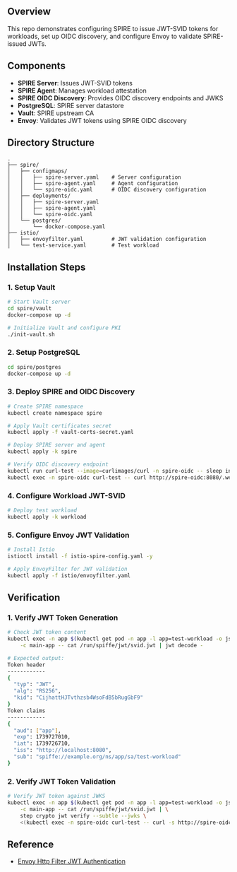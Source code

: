 ## Overview
This repo demonstrates configuring SPIRE to issue JWT-SVID tokens for workloads, set up OIDC discovery, and configure Envoy to validate SPIRE-issued JWTs.

## Components
- **SPIRE Server**: Issues JWT-SVID tokens
- **SPIRE Agent**: Manages workload attestation
- **SPIRE OIDC Discovery**: Provides OIDC discovery endpoints and JWKS
- **PostgreSQL**: SPIRE server datastore
- **Vault**: SPIRE upstream CA 
- **Envoy**: Validates JWT tokens using SPIRE OIDC discovery

## Directory Structure
```
.
├── spire/
│   ├── configmaps/
│   │   ├── spire-server.yaml    # Server configuration
│   │   ├── spire-agent.yaml     # Agent configuration
│   │   └── spire-oidc.yaml      # OIDC discovery configuration
│   ├── deployments/
│   │   ├── spire-server.yaml
│   │   ├── spire-agent.yaml
│   │   └── spire-oidc.yaml
│   └── postgres/
│       └── docker-compose.yaml
├── istio/
│   ├── envoyfilter.yaml         # JWT validation configuration
│   └── test-service.yaml        # Test workload
```

## Installation Steps

### 1. Setup Vault

```bash
# Start Vault server
cd spire/vault
docker-compose up -d

# Initialize Vault and configure PKI
./init-vault.sh
```

### 2. Setup PostgreSQL
```bash
cd spire/postgres
docker-compose up -d
```

### 3. Deploy SPIRE and OIDC Discovery

```bash
# Create SPIRE namespace
kubectl create namespace spire

# Apply Vault certificates secret
kubectl apply -f vault-certs-secret.yaml

# Deploy SPIRE server and agent
kubectl apply -k spire

# Verify OIDC discovery endpoint
kubectl run curl-test --image=curlimages/curl -n spire-oidc -- sleep infinity
kubectl exec -n spire-oidc curl-test -- curl http://spire-oidc:8080/.well-known/openid-configuration
```

### 4. Configure Workload JWT-SVID

```bash
# Deploy test workload
kubectl apply -k workload 
```

### 5. Configure Envoy JWT Validation

```bash
# Install Istio
istioctl install -f istio-spire-config.yaml -y

# Apply EnvoyFilter for JWT validation
kubectl apply -f istio/envoyfilter.yaml
```

## Verification

### 1. Verify JWT Token Generation

```bash
# Check JWT token content
kubectl exec -n app $(kubectl get pod -n app -l app=test-workload -o jsonpath='{.items[0].metadata.name}') \
    -c main-app -- cat /run/spiffe/jwt/svid.jwt | jwt decode -

# Expected output:
Token header
------------
{
  "typ": "JWT",
  "alg": "RS256",
  "kid": "CijhattHJTvthzsb4WsoFdB5bRugGbF9"
}
Token claims
------------
{
  "aud": ["app"],
  "exp": 1739727010,
  "iat": 1739726710,
  "iss": "http://localhost:8080",
  "sub": "spiffe://example.org/ns/app/sa/test-workload"
}
```

### 2. Verify JWT Token Validation

```bash
# Verify JWT token against JWKS
kubectl exec -n app $(kubectl get pod -n app -l app=test-workload -o jsonpath='{.items[0].metadata.name}') \
    -c main-app -- cat /run/spiffe/jwt/svid.jwt | \
    step crypto jwt verify --subtle --jwks \
    <(kubectl exec -n spire-oidc curl-test -- curl -s http://spire-oidc:8080/keys)
```


## Reference
- [Envoy Http Filter JWT Authentication](https://www.envoyproxy.io/docs/envoy/latest/api-v3/extensions/filters/http/jwt_authn/v3/config.proto#envoy-v3-api-msg-extensions-filters-http-jwt-authn-v3-remotejwks)
